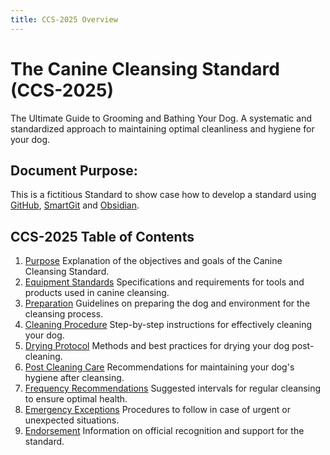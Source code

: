 ```yaml
---
title: CCS-2025 Overview
---
```


# **The Canine Cleansing Standard (CCS-2025)**  
The Ultimate Guide to Grooming and Bathing Your Dog. A systematic and standardized approach to maintaining optimal cleanliness and hygiene for your dog.
## Document Purpose:
This is a fictitious Standard to show case how to develop a standard using [GitHub](https://github.com/danielsiegl/CanineCleansingStandard), [SmartGit](https://www.syntevo.com/smartgit/) and [Obsidian](https://obsidian.md/).

## CCS-2025 Table of Contents  
 
1. [Purpose](01_Purpose.md)
   Explanation of the objectives and goals of the Canine Cleansing Standard.
2. [Equipment Standards](02_Equipment_Standards.md)
   Specifications and requirements for tools and products used in canine cleansing.
3. [Preparation](03_Preparation.md)
   Guidelines on preparing the dog and environment for the cleansing process.
4. [Cleaning Procedure](04_Cleaning_Procedure.md)
   Step-by-step instructions for effectively cleaning your dog.
5. [Drying Protocol](05_Drying_Protocol.md)
   Methods and best practices for drying your dog post-cleaning.
6. [Post Cleaning Care](06_Post-Cleaning_Care.md)
   Recommendations for maintaining your dog's hygiene after cleansing.
7. [Frequency Recommendations](07_Frequency_Recommendations.md)
   Suggested intervals for regular cleansing to ensure optimal health.
8. [Emergency Exceptions](08_Emergency_Exceptions.md)
   Procedures to follow in case of urgent or unexpected situations.
9. [Endorsement](09_Endorsement.md)
   Information on official recognition and support for the standard.